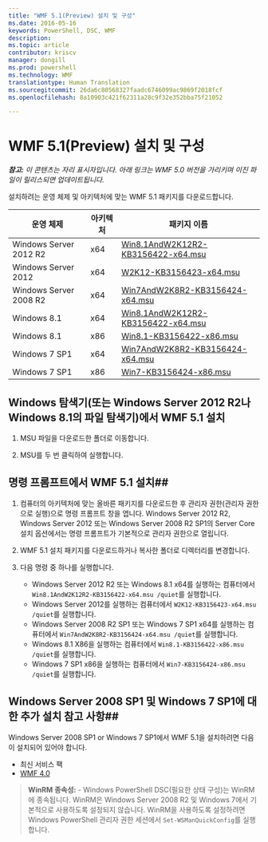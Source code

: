 ```yaml
---
title: "WMF 5.1(Preview) 설치 및 구성"
ms.date: 2016-05-16
keywords: PowerShell, DSC, WMF
description: 
ms.topic: article
contributor: kriscv
manager: dongill
ms.prod: powershell
ms.technology: WMF
translationtype: Human Translation
ms.sourcegitcommit: 26da6c80568327faadc6746099ac9869f2018fcf
ms.openlocfilehash: 8a10903c421f62311a28c9f32e352bba75f21052

---
```


# WMF 5.1(Preview) 설치 및 구성 #

***참고:*** 
*이 콘텐츠는 자리 표시자입니다. 아래 링크는 WMF 5.0 버전을 가리키며 이진 파일이 릴리스되면 업데이트됩니다.*

설치하려는 운영 체제 및 아키텍처에 맞는 WMF 5.1 패키지를 다운로드합니다.

| 운영 체제       | 아키텍처 | 패키지 이름              |
|------------------------|--------------|---------------------------|
| Windows Server 2012 R2 | x64      | [Win8.1AndW2K12R2-KB3156422-x64.msu](http://go.microsoft.com/fwlink/?LinkId=717507) |
| Windows Server 2012    | x64      | [W2K12-KB3156423-x64.msu](http://go.microsoft.com/fwlink/?LinkId=717506) |
| Windows Server 2008 R2 | x64      | [Win7AndW2K8R2-KB3156424-x64.msu](http://go.microsoft.com/fwlink/?LinkId=717504) |
| Windows 8.1            | x64          | [Win8.1AndW2K12R2-KB3156422-x64.msu](http://go.microsoft.com/fwlink/?LinkId=717507) |
| Windows 8.1            | x86          | [Win8.1-KB3156422-x86.msu](http://go.microsoft.com/fwlink/?LinkID=717963) |
| Windows 7 SP1          | x64          | [Win7AndW2K8R2-KB3156424-x64.msu](http://go.microsoft.com/fwlink/?LinkId=717504) |
| Windows 7 SP1          | x86          | [Win7-KB3156424-x86.msu](http://go.microsoft.com/fwlink/?LinkID=717962) |


## Windows 탐색기(또는 Windows Server 2012 R2나 Windows 8.1의 파일 탐색기)에서 WMF 5.1 설치

1. MSU 파일을 다운로드한 폴더로 이동합니다.

2. MSU를 두 번 클릭하여 실행합니다.

## 명령 프롬프트에서 WMF 5.1 설치##

1. 컴퓨터의 아키텍처에 맞는 올바른 패키지를 다운로드한 후 관리자 권한(관리자 권한으로 실행)으로 명령 프롬프트 창을 엽니다. Windows Server 2012 R2, Windows Server 2012 또는 Windows Server 2008 R2 SP1의 Server Core 설치 옵션에서는 명령 프롬프트가 기본적으로 관리자 권한으로 열립니다.

2. WMF 5.1 설치 패키지를 다운로드하거나 복사한 폴더로 디렉터리를 변경합니다.

3. 다음 명령 중 하나를 실행합니다.
    - Windows Server 2012 R2 또는 Windows 8.1 x64를 실행하는 컴퓨터에서 `Win8.1AndW2K12R2-KB3156422-x64.msu /quiet`를 실행합니다.
    - Windows Server 2012를 실행하는 컴퓨터에서 `W2K12-KB3156423-x64.msu /quiet`를 실행합니다.
    - Windows Server 2008 R2 SP1 또는 Windows 7 SP1 x64를 실행하는 컴퓨터에서 `Win7AndW2K8R2-KB3156424-x64.msu /quiet`를 실행합니다.
    - Windows 8.1 X86을 실행하는 컴퓨터에서 `Win8.1-KB3156422-x86.msu /quiet`를 실행합니다.
    - Windows 7 SP1 x86을 실행하는 컴퓨터에서 `Win7-KB3156424-x86.msu /quiet`를 실행합니다.

## Windows Server 2008 SP1 및 Windows 7 SP1에 대한 추가 설치 참고 사항##
Windows Server 2008 SP1 or Windows 7 SP1에서 WMF 5.1을 설치하려면 다음이 설치되어 있어야 합니다.
- 최신 서비스 팩
- [WMF 4.0](http://www.microsoft.com/en-us/download/details.aspx?id=40855)

> **WinRM 종속성:** - Windows PowerShell DSC(필요한 상태 구성)는 WinRM에 종속됩니다. WinRM은 Windows Server 2008 R2 및 Windows 7에서 기본적으로 사용하도록 설정되지 않습니다. WinRM을 사용하도록 설정하려면 Windows PowerShell 관리자 권한 세션에서 `Set-WSManQuickConfig`를 실행합니다.




<!--HONumber=Jul16_HO2-->



